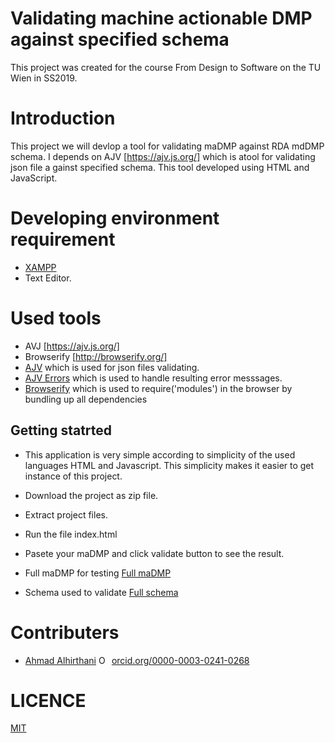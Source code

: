 # Validating machine actionable DMP against specified schema
This project was created for the course From Design to Software on the TU Wien in SS2019.

# Introduction
This project we will devlop a tool for validating maDMP against RDA mdDMP schema. I depends on AJV [https://ajv.js.org/] which is atool for validating json file a gainst specified schema. This tool developed using HTML and JavaScript.

# Developing environment requirement
* [XAMPP](https://www.apachefriends.org/download.html)
* Text Editor.

# Used tools
* AVJ [https://ajv.js.org/] 
* Browserify [http://browserify.org/] 
* [AJV](https://ajv.js.org/) which is used for json files validating.
* [AJV Errors](https://www.npmjs.com/package/ajv-errors) which is used to handle resulting error messsages.
* [Browserify](http://browserify.org/) which is used to require('modules') in the browser by bundling up all dependencies 

## Getting statrted
* This application is very simple according to simplicity of the used languages HTML and Javascript. This simplicity makes it easier to get instance of this project.
* Download the project as zip file.
* Extract project files.
* Run the file index.html
* Pasete your maDMP and click validate button to see the result.

* Full maDMP for testing
[Full maDMP](https://github.com/hertai86/validating-machine-actionable-DMP/blob/master/testingExamples/fullmaDMP.json)  

* Schema used to validate
[Full schema](https://github.com/hertai86/validating-machine-actionable-DMP/blob/master/schema.json)  

# Contributers
* [Ahmad Alhirthani](https://orcid.org/0000-0003-0241-0268) <a href="https://orcid.org/0000-0003-0241-0268" target="orcid.widget" rel="noopener noreferrer" style="vertical-align:top;"><img src="https://orcid.org/sites/default/files/images/orcid_16x16.png" style="width:1em;margin-right:.5em;" alt="ORCID iD icon">orcid.org/0000-0003-0241-0268</a>

# LICENCE
[MIT](https://github.com/hertai86/Validating-machine-actionable-DMP/blob/master/LICENSE)  




